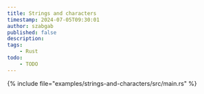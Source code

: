 ```yaml
---
title: Strings and characters
timestamp: 2024-07-05T09:30:01
author: szabgab
published: false
description:
tags:
    - Rust
todo:
    - TODO
---
```


{% include file="examples/strings-and-characters/src/main.rs" %}


